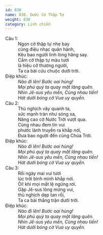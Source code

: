 ```yaml
---
id: 830
name: 830. Dưới Cờ Thập Tự
weight: 830
category: Linh chiến
---
```

<dl><dt>Câu 1:</dt><dd data-verse="1">Ngọn cờ thập tự nhẹ bay <br/>cùng điệu nhạc quân hành, <br/>Kêu bao người lính lòng hăng say. <br/>Cầm cờ thập tự màu tươi <br/>là hiệu cờ thương người, <br/>Ta ca bài cứu chuộc dưới trời. </dd><dt>Điệp khúc:</dt><dd data-chorus="1"><em>Nào đi lên! Bước oai hùng! <br/>Mọi phú quý ta quay mặt lãng quên. <br/>Nhìn Jê-sus yêu mến, Cùng nhau tiến! <br/>Hát dưới bóng cờ Vua uy quyền. </em></dd><dt>Câu 2:</dt><dd data-verse="2">Thù nghịch vây quanh ta, <br/>sức mạnh tràn như sóng xa, <br/>Nâng cao cờ Nước Trời vượt qua. <br/>Cùng nhau đem tin vui <br/>phước lành truyền ra khắp nơi, <br/>Ðưa bao người đến cùng Chúa Trời. </dd><dt>Điệp khúc:</dt><dd data-chorus="1"><em>Nào đi lên! Bước oai hùng! <br/>Mọi phú quý ta quay mặt lãng quên. <br/>Nhìn Jê-sus yêu mến, Cùng nhau tiến! <br/>Hát dưới bóng cờ Vua uy quyền. </em></dd><dt>Câu 3:</dt><dd data-verse="3">Rồi ngày mai vui tươi <br/>lúc trời bình minh khắp nơi. <br/>Ôi! khi mọi mắt lệ ngừng rơi. <br/>Gặp Jê-sus lòng mừng vui, <br/>thù nghịch dẹp tan rồi, <br/>Ta ca bài thắng trận dưới trời. </dd><dt>Điệp khúc:</dt><dd data-chorus="1"><em>Nào đi lên! Bước oai hùng! <br/>Mọi phú quý ta quay mặt lãng quên. <br/>Nhìn Jê-sus yêu mến, Cùng nhau tiến! <br/>Hát dưới bóng cờ Vua uy quyền. </em></dd></dl>
